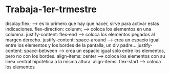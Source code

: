 # Trabaja-1er-trmestre

display:flex; --> es lo primero que hay que hacer, sirve para activar estas indicaciones.
flex-direction: colunm; --> coloca los elementos en una columna.
justify-content: flex-end --> coloca los elementos pegados al margen derecho.
justify-content: space-around --> crea un espacio igual entre los elementos y los bordes de la pantalla, un div padre...
justify-content: space-between --> crea un espacio igual sólo entre los elementos, pero no con los bordes.
align-items: center --> coloca los elementos con su línea central hipotética a la misma altura.
align-items: flex-start --> coloca los elementos
